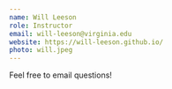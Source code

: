 ```yaml
---
name: Will Leeson
role: Instructor
email: will-leeson@virginia.edu
website: https://will-leeson.github.io/
photo: will.jpeg
---
```


Feel free to email questions!